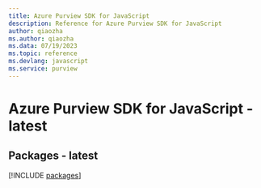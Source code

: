 ```yaml
---
title: Azure Purview SDK for JavaScript
description: Reference for Azure Purview SDK for JavaScript
author: qiaozha
ms.author: qiaozha
ms.data: 07/19/2023
ms.topic: reference
ms.devlang: javascript
ms.service: purview
---
```

# Azure Purview SDK for JavaScript - latest
## Packages - latest
[!INCLUDE [packages](purview-index.md)]